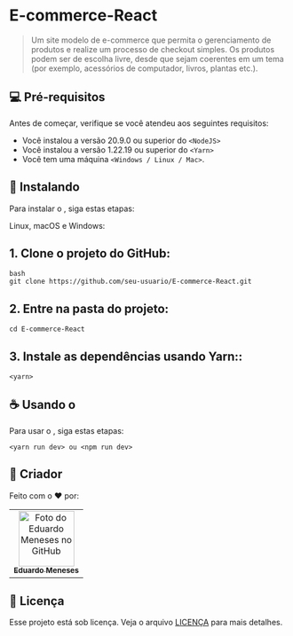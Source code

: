 
# E-commerce-React


> Um site modelo de e-commerce que permita o gerenciamento de produtos e realize um processo de checkout simples. Os produtos podem ser de escolha livre, desde que sejam coerentes em um tema (por exemplo, acessórios de computador, livros, plantas etc.).


## 💻 Pré-requisitos

Antes de começar, verifique se você atendeu aos seguintes requisitos:

- Você instalou a versão 20.9.0 ou superior do `<NodeJS>`
- Você instalou a versão 1.22.19 ou superior do `<Yarn>`
- Você tem uma máquina `<Windows / Linux / Mac>`.

## 🚀 Instalando <E-commerce-React>

Para instalar o <E-commerce-React>, siga estas etapas:

Linux, macOS e Windows:

## 1. Clone o projeto do GitHub:

```
bash
git clone https://github.com/seu-usuario/E-commerce-React.git
```

## 2. Entre na pasta do projeto:

```
cd E-commerce-React
```

## 3. Instale as dependências usando Yarn::


```
<yarn>
```

## ☕ Usando o <E-commerce-React>

Para usar o <E-commerce-React>, siga estas etapas:

```
<yarn run dev> ou <npm run dev>
```

## 🤝 Criador

Feito com o ❤️ por:

<table>
  <tr>
    <td align="center">
      <a href="#" title="defina o titulo do link">
        <img src="https://avatars.githubusercontent.com/u/85969484?s=400&u=b0e89e575a7cb91fc9f8a69e126a9d7587aa9478&v=4" width="100px;" alt="Foto do Eduardo Meneses no GitHub"/><br>
        <sub>
          <b>Eduardo Meneses</b>
        </sub>
      </a>
    </td>
  </tr>
</table>


## 📝 Licença

Esse projeto está sob licença. Veja o arquivo [LICENÇA](LICENSE.md) para mais detalhes.